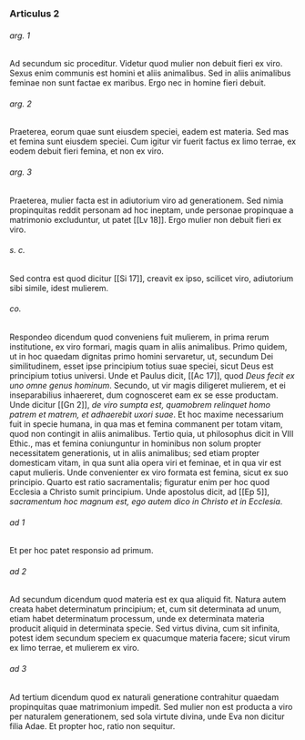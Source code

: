 ### Articulus 2

###### arg. 1
Ad secundum sic proceditur. Videtur quod mulier non debuit fieri ex viro. Sexus enim communis est homini et aliis animalibus. Sed in aliis animalibus feminae non sunt factae ex maribus. Ergo nec in homine fieri debuit.

###### arg. 2
Praeterea, eorum quae sunt eiusdem speciei, eadem est materia. Sed mas et femina sunt eiusdem speciei. Cum igitur vir fuerit factus ex limo terrae, ex eodem debuit fieri femina, et non ex viro.

###### arg. 3
Praeterea, mulier facta est in adiutorium viro ad generationem. Sed nimia propinquitas reddit personam ad hoc ineptam, unde personae propinquae a matrimonio excluduntur, ut patet [[Lv 18]]. Ergo mulier non debuit fieri ex viro.

###### s. c.
Sed contra est quod dicitur [[Si 17]], creavit ex ipso, scilicet viro, adiutorium sibi simile, idest mulierem.

###### co.
Respondeo dicendum quod conveniens fuit mulierem, in prima rerum institutione, ex viro formari, magis quam in aliis animalibus. Primo quidem, ut in hoc quaedam dignitas primo homini servaretur, ut, secundum Dei similitudinem, esset ipse principium totius suae speciei, sicut Deus est principium totius universi. Unde et Paulus dicit, [[Ac 17]], quod *Deus fecit ex uno omne genus hominum*. Secundo, ut vir magis diligeret mulierem, et ei inseparabilius inhaereret, dum cognosceret eam ex se esse productam. Unde dicitur [[Gn 2]], *de viro sumpta est, quamobrem relinquet homo patrem et matrem, et adhaerebit uxori suae*. Et hoc maxime necessarium fuit in specie humana, in qua mas et femina commanent per totam vitam, quod non contingit in aliis animalibus. Tertio quia, ut philosophus dicit in VIII Ethic., mas et femina coniunguntur in hominibus non solum propter necessitatem generationis, ut in aliis animalibus; sed etiam propter domesticam vitam, in qua sunt alia opera viri et feminae, et in qua vir est caput mulieris. Unde convenienter ex viro formata est femina, sicut ex suo principio. Quarto est ratio sacramentalis; figuratur enim per hoc quod Ecclesia a Christo sumit principium. Unde apostolus dicit, ad [[Ep 5]], *sacramentum hoc magnum est, ego autem dico in Christo et in Ecclesia*.

###### ad 1
Et per hoc patet responsio ad primum.

###### ad 2
Ad secundum dicendum quod materia est ex qua aliquid fit. Natura autem creata habet determinatum principium; et, cum sit determinata ad unum, etiam habet determinatum processum, unde ex determinata materia producit aliquid in determinata specie. Sed virtus divina, cum sit infinita, potest idem secundum speciem ex quacumque materia facere; sicut virum ex limo terrae, et mulierem ex viro.

###### ad 3
Ad tertium dicendum quod ex naturali generatione contrahitur quaedam propinquitas quae matrimonium impedit. Sed mulier non est producta a viro per naturalem generationem, sed sola virtute divina, unde Eva non dicitur filia Adae. Et propter hoc, ratio non sequitur.

